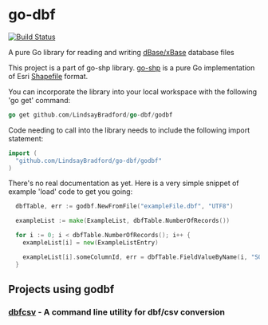 # go-dbf
[![Build Status](https://travis-ci.com/LindsayBradford/go-dbf.svg?branch=master)](https://travis-ci.com/LindsayBradford/go-dbf)

A pure Go library for reading and writing [dBase/xBase](http://en.wikipedia.org/wiki/DBase#File_formats) database files

This project is a part of go-shp library. [go-shp](https://github.com/jonas-p/go-shp) is a pure Go implementation of Esri [Shapefile](http://en.wikipedia.org/wiki/Shapefile) format.

You can incorporate the library into your local workspace with the following 'go get' command:

```go
go get github.com/LindsayBradford/go-dbf/godbf
```

Code needing to call into the library needs to include the following import statement:
```go
import (
  "github.com/LindsayBradford/go-dbf/godbf"
)
```

There's no real documentation as yet. Here is a very simple snippet of example 'load' code to get you going:
```go
  dbfTable, err := godbf.NewFromFile("exampleFile.dbf", "UTF8")

  exampleList := make(ExampleList, dbfTable.NumberOfRecords())

  for i := 0; i < dbfTable.NumberOfRecords(); i++ {
    exampleList[i] = new(ExampleListEntry)

    exampleList[i].someColumnId, err = dbfTable.FieldValueByName(i, "SOME_COLUMN_ID")
  }
```
  
## Projects using godbf

### [dbfcsv](https://github.com/lancecarlson/dbfcsv) - A command line utility for dbf/csv conversion
